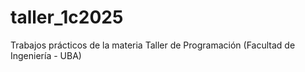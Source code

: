 # taller_1c2025
Trabajos prácticos de la materia Taller de Programación (Facultad de Ingeniería - UBA)
